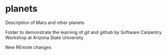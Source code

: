planets
=======

Description of Mars and other planets

Folder to demonstrate the learning of git and github by Software Carpentry Workshop at Arizona State University

New REmote changes
